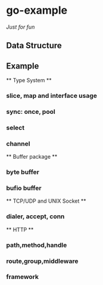 # go-example

*Just for fun*

## Data Structure


## Example

** Type System **
### slice, map and interface usage

### sync: once, pool

### select

### channel

** Buffer package **

### byte buffer

### bufio buffer

** TCP/UDP and UNIX Socket **

### dialer, accept, conn

** HTTP **

### path,method,handle

### route,group,middleware

### framework

